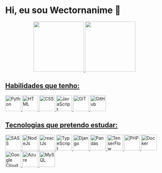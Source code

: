# Hi, eu sou Wectornanime 👋 

<div align="center">
  <a href="https://github.com/wectornanime">
  <img height="160em" src="https://github-readme-stats.vercel.app/api?username=wectornanime&show_icons=true&theme=dark&include_all_commits=true&count_private=true"/>
  <img height="160em" src="https://github-readme-stats.vercel.app/api/top-langs/?username=wectornanime&layout=compact&langs_count=7&theme=dark"/>
</div>

## Habilidades que tenho:

<div style='display: inline_block'>
  <img alt="Python" height="50" src="https://cdn.jsdelivr.net/gh/devicons/devicon/icons/python/python-original.svg">
  <img alt="HTML" height="50" src="https://cdn.jsdelivr.net/gh/devicons/devicon/icons/html5/html5-original.svg">
  <img alt="CSS" height="50" src="https://cdn.jsdelivr.net/gh/devicons/devicon/icons/css3/css3-original.svg">
  <img alt="JavaScript" height="50" src="https://cdn.jsdelivr.net/gh/devicons/devicon/icons/javascript/javascript-original.svg">
  <img alt="GIT" height="50" src="https://cdn.jsdelivr.net/gh/devicons/devicon/icons/git/git-original.svg">
  <img alt="GitHub" height="50" src="https://cdn.jsdelivr.net/gh/devicons/devicon/icons/github/github-original.svg">
</div>

## Tecnologias que pretendo estudar:

<div style='display: inline_block'>
  <img alt="SASS" height="50" src="https://cdn.jsdelivr.net/gh/devicons/devicon/icons/sass/sass-original.svg">
  <img alt="NodeJs" height="50" src=https://cdn.jsdelivr.net/gh/devicons/devicon/icons/nodejs/nodejs-original.svg>
  <img alt="reactJs" height="50" src="https://cdn.jsdelivr.net/gh/devicons/devicon/icons/react/react-original.svg" />
  <img alt="TypeScript" height="50" src="https://cdn.jsdelivr.net/gh/devicons/devicon/icons/typescript/typescript-original.svg">
  <img alt="Django" height="50" src="https://cdn.jsdelivr.net/gh/devicons/devicon/icons/django/django-plain.svg">
  <img alt="Pandas" height="50" src="https://cdn.jsdelivr.net/gh/devicons/devicon/icons/pandas/pandas-original.svg">
  <img alt="TenserFlow" height="50" src="https://cdn.jsdelivr.net/gh/devicons/devicon/icons/tensorflow/tensorflow-original.svg">
  <img alt="PHP" height="50" src="https://cdn.jsdelivr.net/gh/devicons/devicon/icons/php/php-plain.svg">
  <img alt="Docker" height="50" src="https://cdn.jsdelivr.net/gh/devicons/devicon/icons/docker/docker-plain.svg">
  <img alt="Google Cloud" height="50" src="https://cdn.jsdelivr.net/gh/devicons/devicon/icons/googlecloud/googlecloud-original.svg">
  <img alt="Azure" height="50" src="https://cdn.jsdelivr.net/gh/devicons/devicon/icons/azure/azure-original.svg">
  <img alt="MySQL" height="50" src="https://cdn.jsdelivr.net/gh/devicons/devicon/icons/mysql/mysql-original.svg">
</div>

<!--
## Minhas redes:

<p>
    <a href="#" target="_blank"><img alt="Instagram" src="https://img.shields.io/badge/Instagram-E4405F?style=for-the-badge&logo=instagram&logoColor=white"></a>
    <a href="#" target="_blank"><img alt="LinkedIn" src="https://img.shields.io/badge/linkedin-%230077B5.svg?style=for-the-badge&logo=linkedin&logoColor=white"></a>
    <a href="#" target="_blank"><img alt="Portfólio" src="https://img.shields.io/badge/Portfolio-%23000000.svg?style=for-the-badge&logo=firefox&logoColor=#FF7139"></a>
</p>
-->
